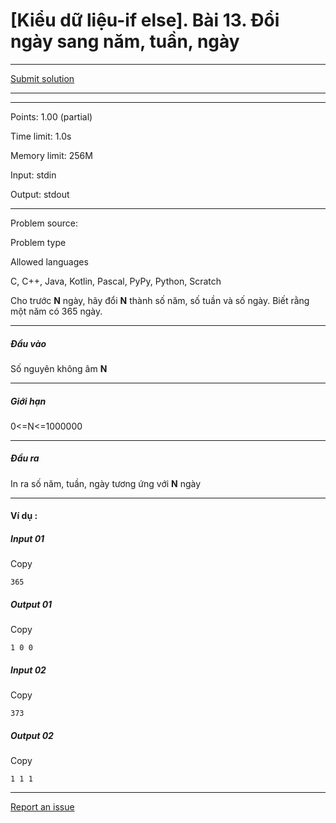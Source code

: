# \[Kiểu dữ liệu-if else\]. Bài 13. Đổi ngày sang năm, tuần, ngày



---

[Submit solution](http://oj.28tech.com.vn/problem/ifelse13/submit)

---
---

Points: 1.00 (partial)

Time limit: 1.0s

Memory limit: 256M

Input: stdin

Output: stdout

---

Problem source:

Problem type

Allowed languages

C, C++, Java, Kotlin, Pascal, PyPy, Python, Scratch

Cho trước **N** ngày, hãy đổi **N** thành số năm, số tuần và số ngày. Biết rằng một năm có 365 ngày.

---

##### Đầu vào

Số nguyên không âm **N**

---

##### Giới hạn

0<=N<=1000000

---

##### Đầu ra

In ra số năm, tuần, ngày tương ứng với **N** ngày

---

#### Ví dụ :

##### Input 01

Copy

```
365

```

##### Output 01

Copy

```
1 0 0

```

##### Input 02

Copy

```
373

```

##### Output 02

Copy

```
1 1 1

```

---

[Report an issue](http://oj.28tech.com.vn/problem/ifelse13/tickets/new)